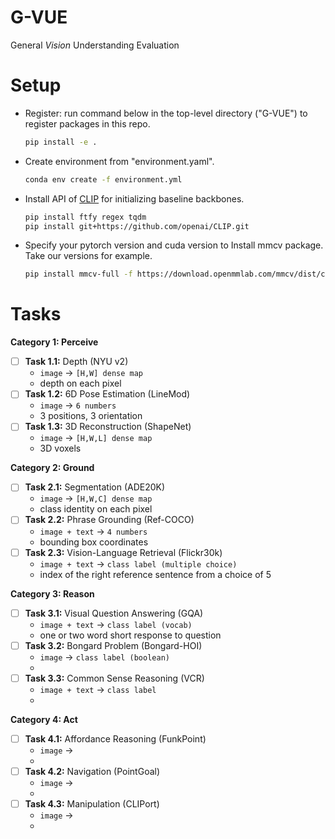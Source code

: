# G-VUE
General *Vision* Understanding Evaluation


# Setup
- Register: run command below in the top-level directory ("G-VUE") to register packages in this repo.

  ```bash
  pip install -e .
  ```

- Create environment from "environment.yaml".

  ```bash
  conda env create -f environment.yml
  ```

- Install API of [CLIP](https://github.com/openai/CLIP) for initializing baseline backbones.

  ```bash
  pip install ftfy regex tqdm
  pip install git+https://github.com/openai/CLIP.git
  ```

- Specify your pytorch version and cuda version to Install mmcv package. Take our versions for example.

  ```bash
  pip install mmcv-full -f https://download.openmmlab.com/mmcv/dist/cu113/torch1.11.0/index.html
  ```

# Tasks

**Category 1: Perceive** 

* [ ] **Task 1.1:** Depth (NYU v2)
  * `image` → `[H,W] dense map `
  * depth on each pixel
* [ ] **Task 1.2:** 6D Pose Estimation (LineMod)
  * `image` → `6 numbers `
  * 3 positions, 3 orientation
* [ ] **Task 1.3:** 3D Reconstruction (ShapeNet)
  * `image` → `[H,W,L] dense map `
  * 3D voxels

**Category 2: Ground** 

* [ ] **Task 2.1:** Segmentation (ADE20K)
  * `image` → `[H,W,C] dense map `
  * class identity on each pixel
* [ ] **Task 2.2:** Phrase Grounding (Ref-COCO)
  * `image + text` → `4 numbers`
  * bounding box coordinates
* [ ] **Task 2.3:** Vision-Language Retrieval (Flickr30k)
  * `image + text` → `class label (multiple choice)`
  * index of the right reference sentence from a choice of 5

**Category 3: Reason** 

* [ ] **Task 3.1:** Visual Question Answering (GQA)
  * `image + text` → `class label (vocab)`
  * one or two word short response to question
* [ ] **Task 3.2:** Bongard Problem (Bongard-HOI)
  * `image` → `class label (boolean)`
  * 
* [ ] **Task 3.3:** Common Sense Reasoning (VCR)
  * `image + text` → `class label`
  * 

**Category 4: Act** 

* [ ] **Task 4.1:** Affordance Reasoning (FunkPoint)
  * `image` → ` `
  * 
* [ ] **Task 4.2:** Navigation (PointGoal)
  * `image` → ` `
  * 
* [ ] **Task 4.3:** Manipulation (CLIPort)
  * `image` → ` `
  * 

